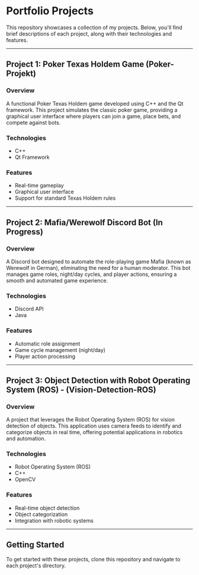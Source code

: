# Portfolio Projects

This repository showcases a collection of my projects. Below, you'll find brief descriptions of each project, along with their technologies and features.

---

## Project 1: Poker Texas Holdem Game (Poker-Projekt)

### Overview

A functional Poker Texas Holdem game developed using C++ and the Qt framework. This project simulates the classic poker game, providing a graphical user interface where players can join a game, place bets, and compete against bots.

### Technologies

- C++
- Qt Framework

### Features

- Real-time gameplay
- Graphical user interface
- Support for standard Texas Holdem rules

---

## Project 2: Mafia/Werewolf Discord Bot (In Progress)

### Overview

A Discord bot designed to automate the role-playing game Mafia (known as Werewolf in German), eliminating the need for a human moderator. This bot manages game roles, night/day cycles, and player actions, ensuring a smooth and automated game experience.

### Technologies

- Discord API
- Java

### Features

- Automatic role assignment
- Game cycle management (night/day)
- Player action processing

---

## Project 3: Object Detection with Robot Operating System (ROS) - (Vision-Detection-ROS)

### Overview

A project that leverages the Robot Operating System (ROS) for vision detection of objects. This application uses camera feeds to identify and categorize objects in real time, offering potential applications in robotics and automation.

### Technologies

- Robot Operating System (ROS)
- C++
- OpenCV

### Features

- Real-time object detection
- Object categorization
- Integration with robotic systems

---

## Getting Started

To get started with these projects, clone this repository and navigate to each project's directory.
